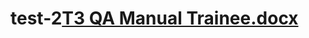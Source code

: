 # test-2[ТЗ QA Manual Trainee.docx](https://github.com/IraGera/test-2/files/11602999/QA.Manual.Trainee.docx)

